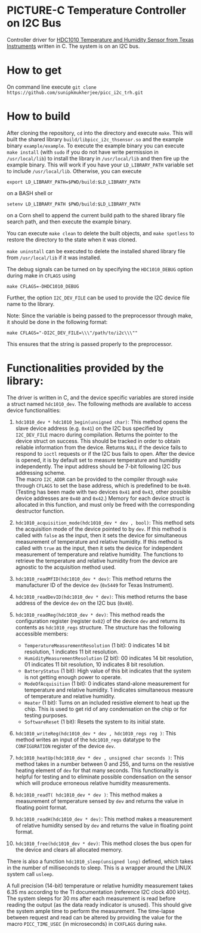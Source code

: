 # PICTURE-C Temperature Controller on I2C Bus

Controller driver for [HDC1010 Temperature and Humidity Sensor from Texas Instruments](http://www.ti.com/product/HDC1010) written in C.
The system is on an I2C bus.

#

# How to get

On command line execute `git clone https://github.com/sunipkmukherjee/picc_i2c_trh.git`

# How to build

After cloning the repository, `cd` into the directory and execute `make`.
This will built the shared library `build/libpicc_i2c_thsensor.so` and the example binary `example/example`. To execute the example binary you can execute `make install` (with `sudo` if you do not have write permission in `/usr/local/lib`) to install the library in `/usr/local/lib` and then fire up the example binary. This will work if you have your `LD_LIBRARY_PATH` variable set to include `/usr/local/lib`. Otherwise, you can execute 
```
export LD_LIBRARY_PATH=$PWD/build:$LD_LIBRARY_PATH
``` 
on a BASH shell or 
```
setenv LD_LIBRARY_PATH $PWD/build:$LD_LIBRARY_PATH
```
on a Corn shell to append the current build path to the shared library file search path, and then execute the example binary.

You can execute `make clean` to delete the built objects, and `make spotless` to restore the directory to the state when it was cloned.

`make uninstall` can be executed to delete the installed shared library file from `/usr/local/lib` if it was installed.

The debug signals can be turned on by specifying the `HDC1010_DEBUG` option during make in `CFLAGS` using 
```
make CFLAGS=-DHDC1010_DEBUG
```

Further, the option `I2C_DEV_FILE` can be used to provide the I2C device file name to the library.

Note: Since the variable is being passed to the preprocessor through make, it should be done in the following format:
```
make CFLAGS="-DI2C_DEV_FILE=\\\"/path/to/i2c\\\""
```
This ensures that the string is passed properly to the preprocessor.


# Functionalities provided by the library:

The driver is written in C, and the device specific variables are stored inside a struct named `hdc1010_dev`. The following methods are available to access device functionalities:
  
1. `hdc1010_dev * hdc1010_begin(unsigned char)`:
   This method opens the slave device address (e.g. `0x41`) on the I2C bus specified by `I2C_DEV_FILE` macro during compilation. Returns the pointer to the device struct on success. This should be tracked in order to obtain reliable information from the device. Returns `NULL` if the device fails to respond to `ioctl` requests or if the I2C bus fails to open. After the device is opened, it is by default set to measure temperature and humidity independently. The input address should be 7-bit following I2C bus addressing scheme.  
   The macro `I2C_ADDR` can be provided to the compiler through `make` through `CFLAGS` to set the base address, which is predefined to be `0x40`. (Testing has been made with two devices `0x41` and `0x43`, other possible device addresses are `0x40` and `0x42`.)
   Memory for each device struct is allocated in this function, and must only be freed with the corresponding destructor function.
  
2. `hdc1010_acquisition_mode(hdc1010_dev * dev , bool)`:
   This method sets the acquisition mode of the device pointed to by `dev`. If this method is called with `false` as the input, then it sets the device for simultaneous measurement of temperature and relative humidity. If this method is called with `true` as the input, then it sets the device for independent measurement of temperature and relative humidity. The functions to retrieve the temperature and relative humidity from the device are agnostic to the acquisition method used.
   
3. `hdc1010_readMfID(hdc1010_dev * dev)`:
   This method returns the manufacturer ID of the device `dev` (`0x5449` for Texas Instrument).
   
4. `hdc1010_readDevID(hdc1010_dev * dev)`:
   This method returns the base address of the device `dev` on the I2C bus (`0x40`).
   
5. `hdc1010_readReg(hdc1010_dev * dev)`:
   This method reads the configuration register (register `0x02`) of the device `dev` and returns its contents as `hdc1010_regs` structure. The structure has the following accessible members:
      * `TemperatureMeasurementResolution` (1 bit):
         0 indicates 14 bit resolution, 1 indicates 11 bit resolution.
      * `HumidityMeasurementResolution` (2 bit):
         00 indicates 14 bit resolution, 01 indicates 11 bit resolution, 10 indicates 8 bit resolution.
      * `BatteryStatus` (1 bit):
         High value of this bit indicates that the system is not getting enough power to operate.
      * `ModeOfAcquisition` (1 bit):
         0 indicates stand-alone measurement for temperature and relative humidity. 1 indicates simultaneous measure of temperature and relative humidity.
      * `Heater` (1 bit):
         Turns on an included resistive element to heat up the chip. This is used to get rid of any condensation on the chip or for testing purposes.
      * `SoftwareReset` (1 bit):
         Resets the system to its initial state.

6. `hdc1010_writeReg(hdc1010_dev * dev , hdc1010_regs reg )`:
   This method writes an input of the `hdc1010_regs` datatype to the `CONFIGURATION` register of the device `dev`.
   
7. `hdc1010_heatUp(hdc1010_dev * dev , unsigned char seconds )`:
   This method takes in a number between 0 and 255, and turns on the resistive heating element of `dev` for that many seconds.
   This functionality is helpful for testing and to eliminate possible condensation on the sensor which will produce erroneous relative humidity measurements.
   
8. `hdc1010_readT( hdc1010_dev * dev )`:
   This method makes a measurement of temperature sensed by `dev` and returns the value in floating point format.
   
9. `hdc1010_readH(hdc1010_dev * dev)`:
   This method makes a measurement of relative humidity sensed by `dev` and returns the value in floating point format.

10. `hdc1010_free(hdc1010_dev * dev)`:
  This method closes the bus open for the device and clears all allocated memory.
   
   
There is also a function `hdc1010_sleep(unsigned long)` defined, which takes in the number of milliseconds to sleep. This is a wrapper around the LINUX system call `usleep`.

A full precision (14-bit) temperature or relative humidity measurement takes 6.35 ms according to the TI documentation (reference I2C clock 400 kHz). The system sleeps for 30 ms after each measurement is read before reading the output (as the data ready indicator is unused). This should give the system ample time to perform the measurement. The time-lapse between request and read can be altered by providing the value for the macro `PICC_TIME_USEC` (in microseconds) in `CXXFLAGS` during `make`.

